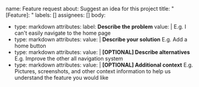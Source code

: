 name: Feature request
about: Suggest an idea for this project
title: "[Feature]: "
labels: []
assignees: []
body:
  - type: markdown
    attributes:
      label: **Describe the problem**
      value: |
        E.g. I can't easily navigate to the home page
  - type: markdown
    attributes:
      value: |
        **Describe your solution**
        E.g. Add a home button
  - type: markdown
    attributes:
      value: |
        **[OPTIONAL] Describe alternatives**
        E.g. Improve the other all navigation system
  - type: markdown
    attributes:
      value: |
        **[OPTIONAL] Additional context**
        E.g. Pictures, screenshots, and other context information to help us understand the feature you would like
